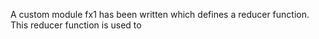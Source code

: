 A custom module fx1 has been written which defines a reducer function. This reducer function is used to 